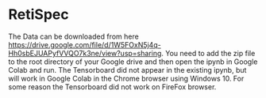 # RetiSpec
The Data can be downloaded from here https://drive.google.com/file/d/1W5FOxN5j4q-Hh0sbEJUAPyfVVQO7k3ne/view?usp=sharing. 
You need to add the zip file to the root directory of your Google drive and then open the ipynb in Google Colab and run.
The Tensorboard did not appear in the existing ipynb, but will work in Google Colab in the Chrome browser using Windows 10. 
For some reason the Tensorboard did not work on FireFox browser.
